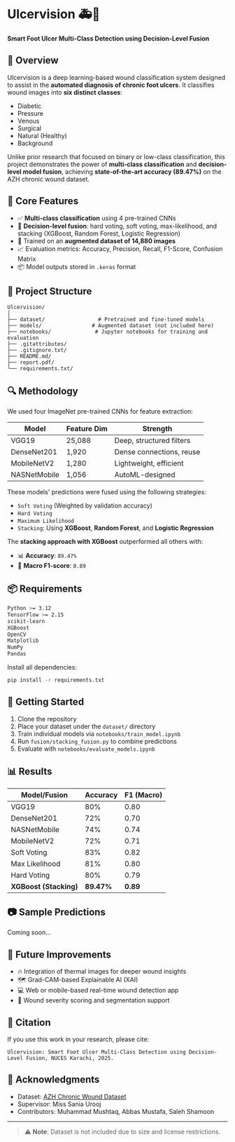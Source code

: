 # Ulcervision 🚑🧠  
**Smart Foot Ulcer Multi-Class Detection using Decision-Level Fusion**

## 🧾 Overview

Ulcervision is a deep learning-based wound classification system designed to assist in the **automated diagnosis of chronic foot ulcers**. It classifies wound images into **six distinct classes**:
- Diabetic
- Pressure
- Venous
- Surgical
- Natural (Healthy)
- Background

Unlike prior research that focused on binary or low-class classification, this project demonstrates the power of **multi-class classification** and **decision-level model fusion**, achieving **state-of-the-art accuracy (89.47%)** on the AZH chronic wound dataset.

## 🧠 Core Features

- ✅ **Multi-class classification** using 4 pre-trained CNNs
- 🔗 **Decision-level fusion**: hard voting, soft voting, max-likelihood, and stacking (XGBoost, Random Forest, Logistic Regression)
- 🧰 Trained on an **augmented dataset of 14,880 images**
- 📈 Evaluation metrics: Accuracy, Precision, Recall, F1-Score, Confusion Matrix
- 📦 Model outputs stored in `.keras` format

## 📁 Project Structure

```
Ulcervision/
│
├── dataset/                 # Pretrained and fine-tuned models
├── models/                # Augmented dataset (not included here)
├── notebooks/              # Jupyter notebooks for training and evaluation
├── .gitattributes/
├── .gitignore.txt/
├── README.md/
├── report.pdf/
└── requirements.txt/
```

## 🔍 Methodology

We used four ImageNet pre-trained CNNs for feature extraction:

| Model         | Feature Dim | Strength |
|---------------|-------------|----------|
| VGG19         | 25,088      | Deep, structured filters |
| DenseNet201   | 1,920       | Dense connections, reuse |
| MobileNetV2   | 1,280       | Lightweight, efficient |
| NASNetMobile  | 1,056       | AutoML-designed |

These models' predictions were fused using the following strategies:

- `Soft Voting` (Weighted by validation accuracy)
- `Hard Voting`
- `Maximum Likelihood`
- `Stacking`: Using **XGBoost**, **Random Forest**, and **Logistic Regression**

The **stacking approach with XGBoost** outperformed all others with:

- 📊 **Accuracy**: `89.47%`
- 🎯 **Macro F1-score**: `0.89`

## 📦 Requirements

```bash
Python >= 3.12
TensorFlow >= 2.15
scikit-learn
XGBoost
OpenCV
Matplotlib
NumPy
Pandas
```

Install all dependencies:

```bash
pip install -r requirements.txt
```

## 🚀 Getting Started

1. Clone the repository
2. Place your dataset under the `dataset/` directory
3. Train individual models via `notebooks/train_model.ipynb`
4. Run `fusion/stacking_fusion.py` to combine predictions
5. Evaluate with `notebooks/evaluate_models.ipynb`

## 📊 Results

| Model/Fusion        | Accuracy | F1 (Macro) |
|---------------------|----------|------------|
| VGG19               | 80%      | 0.80       |
| DenseNet201         | 72%      | 0.70       |
| NASNetMobile        | 74%      | 0.74       |
| MobileNetV2         | 72%      | 0.71       |
| Soft Voting         | 83%      | 0.82       |
| Max Likelihood      | 81%      | 0.80       |
| Hard Voting         | 80%      | 0.79       |
| **XGBoost (Stacking)** | **89.47%**  | **0.89**       |

## 📷 Sample Predictions

Coming soon...

## 🧪 Future Improvements

- 🔥 Integration of thermal images for deeper wound insights
- 🗺️ Grad-CAM-based Explainable AI (XAI)
- 💻 Web or mobile-based real-time wound detection app
- 🏥 Wound severity scoring and segmentation support

## 📜 Citation

If you use this work in your research, please cite:

```
Ulcervision: Smart Foot Ulcer Multi-Class Detection using Decision-Level Fusion, NUCES Karachi, 2025.
```

## 🤝 Acknowledgments

- Dataset: [AZH Chronic Wound Dataset](https://github.com/uwm-bigdata/wound-classification-using-images-and-locations/tree/main/dataset)
- Supervisor: Miss Sania Urooj  
- Contributors: Muhammad Mushtaq, Abbas Mustafa, Saleh Shamoon

---

> ⚠️ **Note**: Dataset is not included due to size and license restrictions.
